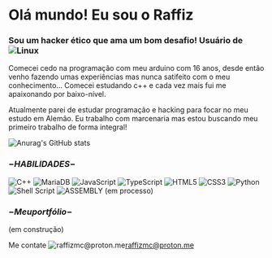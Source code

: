 
# Olá mundo! Eu sou o Raffiz
### Sou um hacker ético que ama um bom desafio! Usuário de ![Linux](https://img.shields.io/badge/Linux-000?style=for-the-badge&logo=linux&logoColor=FCC624)

Comecei cedo na programação com meu arduino com 16 anos, desde então venho
fazendo umas experiências mas nunca satifeito com o meu conhecimento... Comecei estudando c++ e cada vez mais fui me apaixonando por baixo-nível.

Atualmente parei de estudar programação e hacking para focar no meu estudo em Alemâo.
Eu trabalho com marcenaria mas estou buscando meu primeiro trabalho de forma integral!

![Anurag's GitHub stats](https://github-readme-stats.vercel.app/api?username=Raffiz&theme=holi&border_radius=50&show_icons=true)

### $- HABILIDADES -$

![C++](https://img.shields.io/badge/C%2B%2B-00599C?style=for-the-badge&logo=c%2B%2B&logoColor=white)
![MariaDB](https://img.shields.io/badge/MariaDB-003545?style=for-the-badge&logo=mariadb&logoColor=white)
![JavaScript](https://img.shields.io/badge/JavaScript-F7DF1E?style=for-the-badge&logo=javascript&logoColor=black)
![TypeScript](https://img.shields.io/badge/TypeScript-007ACC?style=for-the-badge&logo=typescript&logoColor=white)
![HTML5](https://img.shields.io/badge/HTML5-E34F26?style=for-the-badge&logo=html5&logoColor=white)
![CSS3](https://img.shields.io/badge/CSS3-1572B6?style=for-the-badge&logo=css3&logoColor=white)
![Python](https://img.shields.io/badge/python-3670A0?style=for-the-badge&logo=python&logoColor=ffdd54)![Shell Script](https://img.shields.io/badge/shell_script-%23121011.svg?style=for-the-badge&logo=gnu-bash&logoColor=white)
![ASSEMBLY](https://img.shields.io/badge/_-ASM-6E4C13.svg?style=for-the-badge) (em processo)

### $- Meu portfólio -$
(em construção)

 Me contate
![raffizmc@proton.me](https://img.shields.io/badge/-Email-000?style=for-the-badge&logo=microsoft-outlook&logoColor=007BFF)raffizmc@proton.me

